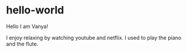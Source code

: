 # hello-world

Hello I am Vanya!

I enjoy relaxing by watching youtube and netflix. I used to play the piano and the flute.
